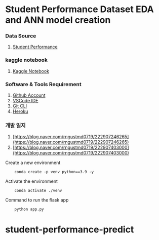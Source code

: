 # Student Performance Dataset EDA and ANN model creation

### Data Source 
1. [Student Performance](https://www.kaggle.com/datasets/whenamancodes/student-performance)

### kaggle notebook
1. [Kaggle Notebook](https://www.kaggle.com/code/biswajit01/student-performance-prediction/notebook)

### Software & Tools Requirement

1. [Github Account](https://github.com)
2. [VSCode IDE](https://code.visualstudio.com)
3. [Git CLI](https://git-scm.com/downloads)
4. [Heroku](https://www.heroku.com)
### 개발 일지
1. [https://blog.naver.com/rngustmd0719/222907246265](https://blog.naver.com/rngustmd0719/222907246265)
2. [https://blog.naver.com/rngustmd0719/222907403000](https://blog.naver.com/rngustmd0719/222907403000)

Create a new environment

```  
    conda create -p venv python==3.9 -y
```
Activate the environment

``` 
    conda activate ./venv
```


Command to run the flask app 

```
    python app.py
```
# student-performance-predict
